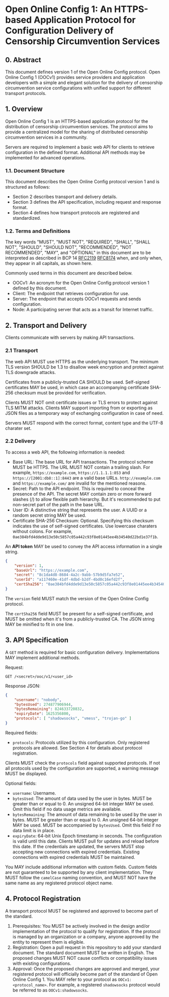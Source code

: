 # Open Online Config 1: An HTTPS-based Application Protocol for Configuration Delivery of Censorship Circumvention Services

## 0. Abstract

This document defines version 1 of the Open Online Config protocol. Open Online Config 1 (OOCv1) provides service providers and application developers with a simple and elegant solution for the delivery of censorship circumvention service configurations with unified support for different transport protocols.

## 1. Overview

Open Online Config 1 is an HTTPS-based application protocol for the distribution of censorship circumvention services. The protocol aims to provide a centralized model for the sharing of distributed censorship circumvention services in a community.

Servers are required to implement a basic web API for clients to retrieve configuration in the defined format. Additional API methods may be implemented for advanced operations.

### 1.1. Document Structure

This document describes the Open Online Config protocol version 1 and is structured as follows:

- Section 2 describes transport and delivery details.
- Section 3 defines the API specification, including request and response format.
- Section 4 defines how transport protocols are registered and standardized.

### 1.2. Terms and Definitions

The key words "MUST", "MUST NOT", "REQUIRED", "SHALL", "SHALL NOT", "SHOULD", "SHOULD NOT", "RECOMMENDED", "NOT RECOMMENDED", "MAY", and "OPTIONAL" in this document are to be interpreted as described in BCP 14 [RFC2119](https://www.rfc-editor.org/info/rfc2119) [RFC8174](https://www.rfc-editor.org/info/rfc8174) when, and only when, they appear in all capitals, as shown here.

Commonly used terms in this document are described below.

- OOCv1: An acronym for the Open Online Config protocol version 1 defined by this document.
- Client: The endpoint that retrieves configuration for use.
- Server: The endpoint that accepts OOCv1 requests and sends configuration.
- Node: A participating server that acts as a transit for Internet traffic.

## 2. Transport and Delivery

Clients communicate with servers by making API transactions.

### 2.1 Transport

The web API MUST use HTTPS as the underlying transport. The minimum TLS version SHOULD be 1.3 to disallow week encryption and protect against TLS downgrade attacks.

Certificates from a publicly-trusted CA SHOULD be used. Self-signed certificates MAY be used, in which case an accompanying certificate SHA-256 checksum must be provided for verification.

Clients MUST NOT omit certificate issues or TLS errors to protect against TLS MITM attacks. Clients MAY support importing from or exporting as JSON files as a temporary way of exchanging configuration in case of need.

Servers MUST respond with the correct format, content type and the UTF-8 charater set.

### 2.2 Delivery

To access a web API, the following information is needed:

- Base URL: The base URL for API transactions. The protocol scheme MUST be HTTPS. The URL MUST NOT contain a trailing slash. For example, `https://example.com`, `https://1.1.1.1:853` and `https://[2001:db8::1]:8443` are a valid base URLs. `http://example.com` and `https://example.com/` are invalid for the mentioned reasons.
- Secret: Path to the API endpoint. This is required to conceal the presence of the API. The secret MAY contain zero or more forward slashes (/) to allow flexible path hierarchy. But it's recommended to put non-secret part of the path in the base URL.
- User ID: A distinctive string that represents the user. A UUID or a random secret string MAY be used.
- Certificate SHA-256 Checksum: Optional. Specifying this checksum indicates the use of self-signed certificates. Use lowercase charaters without colons. For example, `0ae384bfd4dde9d13e50c5857c05a442c93f8e01445ee4b34540d22bd1e37f1b`.

An __API token__ MAY be used to convey the API access information in a single string.

``` json
{
    "version": 1,
    "baseUrl": "https://example.com",
    "secret": "8c1da4d8-8684-4a2c-9abb-57b9d5fa7e52",
    "userId": "a117460e-41df-4dbd-b2df-4bd0c16efd2f",
    "certSha256": "0ae384bfd4dde9d13e50c5857c05a442c93f8e01445ee4b34540d22bd1e37f1b"
}
```

The `version` field MUST match the version of the Open Online Config protocol.

The `certSha256` field MUST be present for a self-signed certificate, and MUST be omitted when it's from a publicly-trusted CA. The JSON string MAY be minified to fit in one line.

## 3. API Specification

A `GET` method is required for basic configuration delivery. Implementations MAY implement additional methods.

Request:

``` http
GET /<secret>/ooc/v1/<user_id>
```

Response JSON:

``` json
{
    "username": "nobody",
    "bytesUsed": 274877906944,
    "bytesRemaining": 824633720832,
    "expiryDate": 1625356800,
    "protocols": [ "shadowsocks", "vmess", "trojan-go" ]
}
```

Required fields:

- `protocols`: Protocols utilized by this configuration. Only registered protocols are allowed. See Section 4 for details about protocol registration.

Clients MUST check the `protocols` field against supported protocols. If not all protocols used by the configuration are supported, a warning message MUST be displayed.

Optional fields:

- `username`: Username.
- `bytesUsed`: The amount of data used by the user in bytes. MUST be greater than or equal to 0. An unsigned 64-bit integer MAY be used. Omit this field if no data usage metrics are available.
- `bytesRemaining`: The amount of data remaining to be used by the user in bytes. MUST be greater than or equal to 0. An unsigned 64-bit integer MAY be used. MUST be accompanied by `bytesUsed`. Omit this field if no data limit is in place.
- `expiryDate`: 64-bit Unix Epoch timestamp in seconds. The configuration is valid until this date. Clients MUST pull for updates and reload before this date. If the credentials are updated, the servers MUST stop accepting new connections with expired credentials. Existing connections with expired credentials MUST be maintained.

You MAY include additional information with custom fields. Custom fields are not guaranteed to be supported by any client implementation. They MUST follow the `camelCase` naming convention, and MUST NOT have the same name as any registered protocol object name.

## 4. Protocol Registration

A transport protocol MUST be registered and approved to become part of the standard.

1. Prerequisites: You MUST be actively involved in the design and/or implementation of the protocol to qualify for registration. If the protocol is managed by an organization or a company, anyone approved by the entity to represent them is eligible.
2. Registration: Open a pull request in this repository to add your standard document. The standard document MUST be written in English. The proposed changes MUST NOT cause conflicts or compatibility issues with existing configurations.
4. Approval: Once the proposed changes are approved and merged, your registered protocol will officially become part of the standard of Open Online Config 1. You MAY refer to your protocol as `OOCv1:<protocol_name>`. For example, a registered `shadowsocks` protocol would be referred to as `OOCv1:shadowsocks`.

